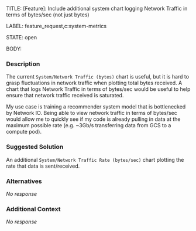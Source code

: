TITLE:
[Feature]: Include additional system chart logging Network Traffic in terms of bytes/sec (not just bytes)

LABEL:
feature_request,c:system-metrics

STATE:
open

BODY:
### Description

The current `System/Network Traffic (bytes)` chart is useful, but it is hard to grasp fluctuations in network traffic when plotting total bytes received. A chart that logs Network Traffic in terms of bytes/sec would be useful to help ensure that network traffic received is saturated.

My use case is training a recommender system model that is bottlenecked by Network IO. Being able to view network traffic in terms of bytes/sec would allow me to quickly see if my code is already pulling in data at the maximum possible rate (e.g. ~3Gb/s transferring data from GCS to a compute pod).

### Suggested Solution

An additional `System/Network Traffic Rate (bytes/sec)` chart plotting the rate that data is sent/received.

### Alternatives

_No response_

### Additional Context

_No response_

